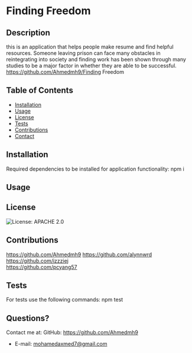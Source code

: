 # Finding Freedom
  ## Description
  this is an application that helps people make resume and find helpful resources. Someone leaving prison can face many obstacles in reintegrating into society and finding work has been shown through many studies to be a major factor in whether they are able to be successful.
  https://github.com/Ahmedmh9/Finding Freedom
  ## Table of Contents
  * [Installation](#installation)
  * [Usage](#usage)
  * [License](#license)
  * [Tests](#Tests)
  * [Contributions](#Contributions)
  * [Contact](#Contact)
  ## Installation
  Required dependencies to be installed for application functionality: npm i
  ## Usage
  ## License
  ![License: APACHE 2.0](https://img.shields.io/badge/License-Apache%202.0-blue.svg)
  ## Contributions
  https://github.com/Ahmedmh9
  https://github.com/alynnwrd
  https://github.com/izzziej  
  https://github.com/pcyang57
  ## Tests
  For tests use the following commands: npm test
  ## Questions?
  Contact me at:
  GitHub: https://github.com/Ahmedmh9
  * E-mail: mohamedaxmed7@gmail.com
